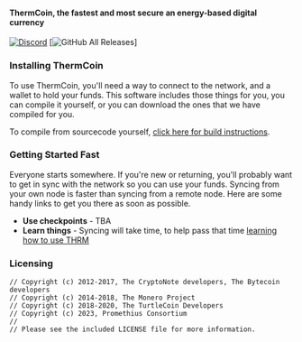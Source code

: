 #### ThermCoin, the fastest and most secure an energy-based digital currency

[![Discord](https://img.shields.io/discord/388915017187328002?label=ThermCoin%20Discord)](http://chat.thermcoin.com) [![GitHub All Releases](https://img.shields.io/github/downloads/thermcoin-protocol/thermcoin/total?label=Downloads)]

### Installing ThermCoin

To use ThermCoin, you'll need a way to connect to the network, and a wallet to hold your funds. This software includes those things for you, you can compile it yourself, or you can download the ones that we have compiled for you.

To compile from sourcecode yourself, [click here for build instructions](https://github.com/thermcoin-protocol/thermcoin/blob/master/COMPILE.md).

### Getting Started Fast

Everyone starts somewhere. If you're new or returning, you'll probably want to get in sync with the network so you can use your funds. Syncing from your own node is faster than syncing from a remote node. Here are some handy links to get you there as soon as possible.

- **Use checkpoints** - TBA
- **Learn things** - Syncing will take time, to help pass that time [learning how to use THRM](https://thermcoin.com)

### Licensing

```
// Copyright (c) 2012-2017, The CryptoNote developers, The Bytecoin developers
// Copyright (c) 2014-2018, The Monero Project
// Copyright (c) 2018-2020, The TurtleCoin Developers
// Copyright (c) 2023, Promethius Consortium
//
// Please see the included LICENSE file for more information.
```
